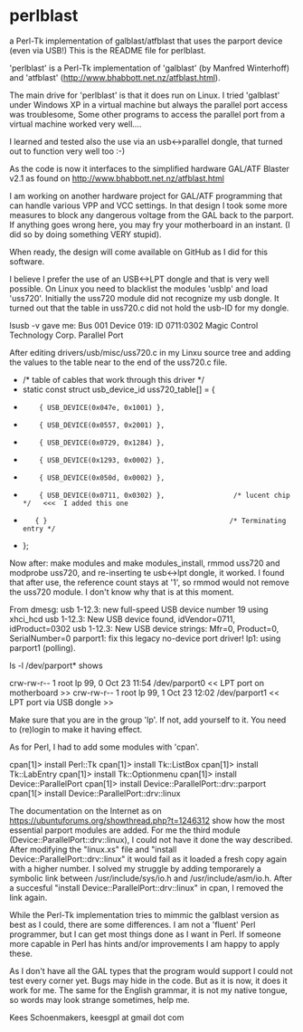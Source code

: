 # perlblast
a Perl-Tk implementation of galblast/atfblast that uses the parport device (even via USB!)
This is the README file for perlblast.

'perlblast' is a Perl-Tk implementation of 'galblast' (by Manfred Winterhoff) and 
'atfblast' (http://www.bhabbott.net.nz/atfblast.html). 

The main drive for 'perlblast' is that it does run on Linux. I tried 'galblast' under Windows XP in
a virtual machine but always the parallel port access was troublesome, Some other programs to access the parallel
port from a virtual machine worked very well....

I learned and tested also the use via an usb<->parallel dongle, that turned out to function very well too :-)

As the code is now it interfaces to the simplified hardware GAL/ATF Blaster v2.1 as found on 
http://www.bhabbott.net.nz/atfblast.html

I am working on another hardware project for GAL/ATF programming that can handle various VPP and VCC settings.
In that design I took some more measures to block any dangerous voltage from the GAL back to the parport. 
If anything goes wrong here, you may fry your motherboard in an instant. (I did so by doing something VERY stupid).

When ready, the design will come available on GitHub as I did for this software.

I believe I prefer the use of an USB<->LPT dongle and that is very well possible. On Linux you need to blacklist
the modules 'usblp' and load 'uss720'. Initially the uss720 module did not recognize my usb dongle. It turned out
that the table in uss720.c did not hold the usb-ID for my dongle. 

lsusb -v gave me: Bus 001 Device 019: ID 0711:0302 Magic Control Technology Corp. Parallel Port

After editing drivers/usb/misc/uss720.c in my Linxu source tree and adding the values to the table near to the end
of the uss720.c file.

- /* table of cables that work through this driver */
- static const struct usb_device_id uss720_table[] = {
-         { USB_DEVICE(0x047e, 0x1001) },
-         { USB_DEVICE(0x0557, 0x2001) },
-         { USB_DEVICE(0x0729, 0x1284) },
-         { USB_DEVICE(0x1293, 0x0002) },
-         { USB_DEVICE(0x050d, 0x0002) },
-         { USB_DEVICE(0x0711, 0x0302) },                 /* lucent chip */   <<<  I added this one 
-        { }                                             /* Terminating entry */
- };

Now after: make modules and make modules_install, rmmod uss720 and modprobe uss720, and re-inserting
te usb<->lpt dongle, it worked. I found that after use, the reference count stays at '1', so rmmod would not remove
the uss720 module. I don't know why that is at this moment.

From dmesg:
usb 1-12.3: new full-speed USB device number 19 using xhci_hcd
usb 1-12.3: New USB device found, idVendor=0711, idProduct=0302
usb 1-12.3: New USB device strings: Mfr=0, Product=0, SerialNumber=0
parport1: fix this legacy no-device port driver!
lp1: using parport1 (polling).

ls -l /dev/parport* shows

crw-rw-r-- 1 root lp 99, 0 Oct 23 11:54 /dev/parport0                           << LPT port on motherboard >>
crw-rw-r-- 1 root lp 99, 1 Oct 23 12:02 /dev/parport1                           << LPT port via USB dongle >>

Make sure that you are in the group 'lp'. If not, add yourself to it. You need to (re)login to make it having effect.

As for Perl, I had to add some modules with 'cpan'. 

cpan[1]> install Perl::Tk
cpan[1]> install Tk::ListBox
cpan[1]> install Tk::LabEntry
cpan[1]> install Tk::Optionmenu
cpan[1]> install Device::ParallelPort
cpan[1]> install Device::ParallelPort::drv::parport
cpan[1[> install Device::ParallelPort::drv::linux

The documentation on the Internet as on https://ubuntuforums.org/showthread.php?t=1246312
show how the most essential parport modules are added. 
For me the third module (Device::ParallelPort::drv::linux), I could not have it done the way described. 
After modifying the "linux.xs" file and "install Device::ParallelPort::drv::linux" it would fail as it 
loaded a fresh copy again with a higher number. I solved my struggle by adding temporarely a symbolic link 
between /usr/include/sys/io.h and /usr/include/asm/io.h. 
After a succesful "install Device::ParallelPort::drv::linux" in cpan, I removed the link again.

While the Perl-Tk implementation tries to mimmic the galblast version as best as I could, there are some differences.
I am not a 'fluent' Perl programmer, but I can get most things done as I want in Perl. If someone more capable
in Perl has hints and/or improvements I am happy to apply these.

As I don't have all the GAL types that the program would support I could not test every corner yet. Bugs may
hide in the code. But as it is now, it does it work for me. The same for the English grammar, 
it is not my native tongue, so words may look strange sometimes, help me.

Kees Schoenmakers,  keesgpl at gmail dot com
